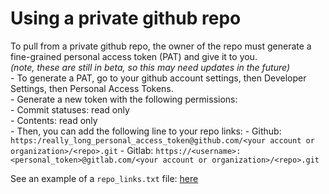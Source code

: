 # Using a private github repo
To pull from a private github repo, the owner of the repo must generate a fine-grained personal access token (PAT) and give it to you.  
*(note, these are still in beta, so this may need updates in the future)*  
    - To generate a PAT, go to your github account settings, then Developer Settings, then Personal Access Tokens.  
    - Generate a new token with the following permissions:  
        - Commit statuses: read only  
        - Contents: read only  
    - Then, you can add the following line to your repo links:
        - Github: `https:/really_long_personal_access_token@github.com/<your account or organization>/<repo>.git`
        - Gitlab: `https://<username>:<personal_token>@gitlab.com/<your account or organization>/<repo>.git`

See an example of a `repo_links.txt` file: [here](example_files/repo_links.txt)


